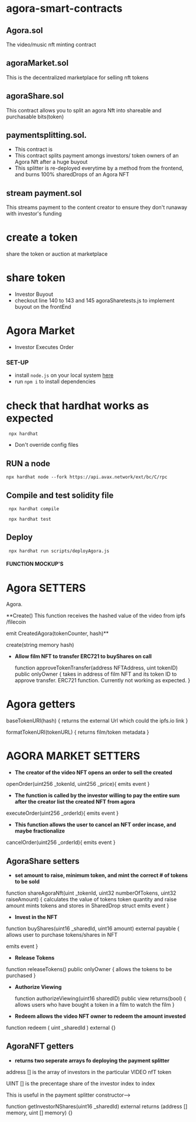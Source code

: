# agora-smart-contracts

## Agora.sol 
 The video/music nft minting contract

## agoraMarket.sol
This is the decentralized marketplace for selling nft tokens 

## agoraShare.sol
 This contract allows you to split an agora Nft into shareable and purchasable bits(token)

## paymentsplitting.sol.
- This contract is
- This contract splits payment amongs investors/ token owners of an Agora Nft after a huge buyout
- This splitter is re-deployed everytime by a method from the frontend, and burns 100% sharedDrops of an Agora NFT



<!-- Todo, not exactly profitable for this hackathon -->
## stream payment.sol
This streams payment to the content creator to ensure they don't runaway with investor's funding



# create a token
 share the token or auction at marketplace

# share token
- Investor Buyout 
- checkout line 140 to 143  and 145 agoraSharetests.js to implement buyout on the frontEnd

# Agora Market
- Investor Executes Order



### SET-UP
- install `node.js` on your local system [here](https://nodejs.org/en/)
- run `npm i` to install dependencies



# check that hardhat works as expected

```
 npx hardhat
```

- Don't override config files

## RUN a node

<!-- Open terminal, use env.example as example for .env variables for asserting correctness of configuration -->
```
npx hardhat node --fork https://api.avax.network/ext/bc/C/rpc

```

## Compile and test solidity file  

<!-- Open another terminal -->

```
 npx hardhat compile
```
```
 npx hardhat test
```

## Deploy
```
 npx hardhat run scripts/deployAgora.js
```




#### FUNCTION MOCKUP'S


# Agora SETTERS

Agora.

**Create()
This function receives the hashed value of the video from ipfs /filecoin

 emit CreatedAgora(tokenCounter, hash)**
 
 create(string memory hash)

 * **Allow film NFT to transfer ERC721 to buyShares on call**

    function approveTokenTransfer(address NFTAddress, uint tokenID) public onlyOwner {
        takes in address of film NFT and its token ID to approve transfer.
        ERC721 function.  Currently not working as expected.
    }

# Agora getters

<!-- baseTokenURI(string memory hash) public pure returns (string memory) {
    return string(abi.encodePacked("https://ipfs.io", hash ));
  } -->

baseTokenURI(hash) {
  returns the external Url which could the ipfs.io link
}


formatTokenURI(tokenURL) {
  returns film/token metadata
  }


# AGORA MARKET SETTERS


* **The creator of the video NFT opens an order to sell the created**

openOrder(uint256 _tokenId, uint256 _price){
  emits event
}


* **The function is called by the investor willing to pay the entire sum after the creator list the created NFT from agora**

executeOrder(uint256 _orderId){
  emits event
}


* **This function allows the user to cancel an NFT order incase, and maybe fractionalize**

cancelOrder(uint256 _orderId){
  emits event
}


## AgoraShare setters


* **set amount to raise, minimum token, and mint the correct # of tokens to be sold**

function shareAgoraNft(uint _tokenId, uint32 numberOfTokens, uint32 raiseAmount) {
  calculates the value of tokens token quantity and raise amount
   mints tokens and stores in SharedDrop struct
  emits event
}


* **Invest in the NFT**

 function buyShares(uint16 _sharedId, uint16 amount) external payable {
   allows user to purchase tokens/shares in NFT
   
   emits event
 }

* **Release Tokens**

function releaseTokens() public onlyOwner {
  allows the tokens to be purchased
}

* **Authorize Viewing**

  function authorizeViewing(uint16 sharedID) public view returns(bool) {
    allows users who have bought a token in a film to watch the film
  }

  

* **Redeem allows the video NFT owner to redeem the amount invested**

function redeem ( uint _sharedId ) external {}


## AgoraNFT getters

* **returns two seperate arrays fo deploying the payment splitter**

address [] is the array of investors in the particular VIDEO nfT token 

UINT [] is the precentage share of the investor index to index

This is useful in the payment splitter constructor-->


function getInvestorNShares(uint16 _sharedId) external  returns (address [] memory, uint [] memory) {}